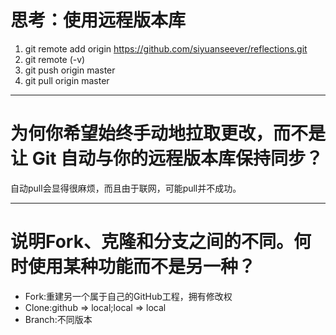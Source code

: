 # 思考：使用远程版本库

1. git remote add origin https://github.com/siyuanseever/reflections.git
2. git remote (-v)
3. git push origin master
4. git pull origin master

---
# 为何你希望始终手动地拉取更改，而不是让 Git 自动与你的远程版本库保持同步？

自动pull会显得很麻烦，而且由于联网，可能pull并不成功。

---
# 说明Fork、克隆和分支之间的不同。何时使用某种功能而不是另一种？

* Fork:重建另一个属于自己的GitHub工程，拥有修改权
* Clone:github => local;local => local
* Branch:不同版本
